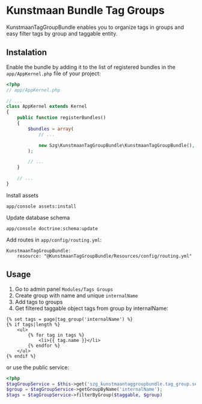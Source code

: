 Kunstmaan Bundle Tag Groups
===========================

KunstmaanTagGroupBundle enables you to organize tags in groups and easy filter tags by group and taggable entity.
 
Instalation
-----------

Enable the bundle by adding it to the list of registered bundles
in the `app/AppKernel.php` file of your project:

```php
<?php
// app/AppKernel.php

// ...
class AppKernel extends Kernel
{
    public function registerBundles()
    {
        $bundles = array(
            // ...

            new Szg\KunstmaanTagGroupBundle\KunstmaanTagGroupBundle(),
        );

        // ...
    }

    // ...
}
```

Install assets
```
app/console assets:install
```

Update database schema
```
app/console doctrine:schema:update
```

Add routes in `app/config/routing.yml`:
```
KunstmaanTagGroupBundle:
    resource: "@KunstmaanTagGroupBundle/Resources/config/routing.yml"
```

Usage
-----
1. Go to admin panel ```Modules/Tags Groups```
2. Create group with name and unique `internalName`
3. Add tags to groups
4. Get filtered taggable object tags from group by internalName:

```jinja
{% set tags = page|tag_group('internalName') %}
{% if tags|length %}
    <ul>
        {% for tag in tags %}
            <li>{{ tag.name }}</li>
        {% endfor %}
    </ul>
{% endif %}
```

or use the public service:

```php
<?php
$tagGroupService = $this->get('szg_kunstmaantaggroupbundle.tag_group.service');
$group = $tagGroupService->getGroupByName('internalName');
$tags = $tagGroupService->filterByGroup($taggable, $group)
```
